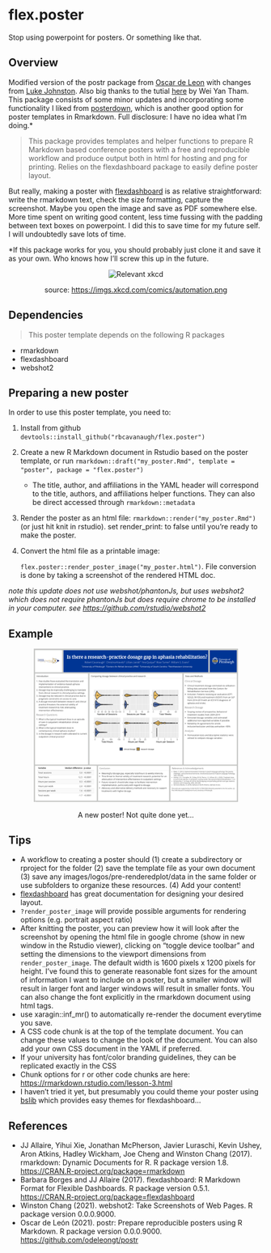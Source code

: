 
# flex.poster

Stop using powerpoint for posters. Or something like that.

## Overview

Modified version of the postr package from [Oscar de
Leon](https://github.com/odeleongt) with changes from [Luke
Johnston](https://github.com/lwjohnst86). Also big thanks to the tutial
[here](https://wytham.rbind.io/post/making-a-poster-in-r/) by Wei Yan
Tham. This package consists of some minor updates and incorporating some
functionality I liked from
[posterdown](https://github.com/brentthorne/posterdown), which is
another good option for poster templates in Rmarkdown. Full disclosure:
I have no idea what I’m doing.\*

> This package provides templates and helper functions to prepare R
> Markdown based conference posters with a free and reproducible
> workflow and produce output both in html for hosting and png for
> printing. Relies on the flexdashboard package to easily define poster
> layout.

But really, making a poster with
[flexdashboard](https://rmarkdown.rstudio.com/flexdashboard/) is as
relative straightforward: write the rmarkdown text, check the size
formatting, capture the screenshot. Maybe you open the image and save as
PDF somewhere else. More time spent on writing good content, less time
fussing with the padding between text boxes on powerpoint. I did this to
save time for my future self. I will undoubtedly save lots of time.

\*If this package works for you, you should probably just clone it and
save it as your own. Who knows how I’ll screw this up in the future.

<center>

![Relevant xkcd](https://imgs.xkcd.com/comics/automation.png)

source: <https://imgs.xkcd.com/comics/automation.png>

</center>

## Dependencies

> This poster template depends on the following R packages

-   rmarkdown
-   flexdashboard
-   webshot2

## Preparing a new poster

In order to use this poster template, you need to:

1.  Install from github
    `devtools::install_github("rbcavanaugh/flex.poster")`

2.  Create a new R Markdown document in Rstudio based on the poster
    template, or run
    `rmarkdown::draft("my_poster.Rmd", template = "poster", package = "flex.poster")`

    -   The title, author, and affiliations in the YAML header will
        correspond to the title, authors, and affiliations helper
        functions. They can also be direct accessed through
        `rmarkdown::metadata`

3.  Render the poster as an html file:
    `rmarkdown::render("my_poster.Rmd")` (or just hit knit in rstudio).
    set render\_print: to false until you’re ready to make the poster.

4.  Convert the html file as a printable image:

    `flex.poster::render_poster_image("my_poster.html")`. File
    conversion is done by taking a screenshot of the rendered HTML doc.

*note this update does not use webshot/phantonJs, but uses webshot2
which does not require phantonJs but does require chrome to be installed
in your computer. see <https://github.com/rstudio/webshot2>*

## Example

<center>

<img src="images/aphasia-access-01.png" style="width:80%;" />

A new poster! Not quite done yet…

</center>

## Tips

-   A workflow to creating a poster should (1) create a subdirectory or
    rproject for the folder (2) save the template file as your own
    document (3) save any images/logos/pre-renderedplot/data in the same
    folder or use subfolders to organize these resources. (4) Add your
    content!
-   [flexdashboard](https://rmarkdown.rstudio.com/flexdashboard/) has
    great documentation for designing your desired layout.
-   `?render_poster_image` will provide possible arguments for rendering
    options (e.g. portrait aspect ratio)
-   After knitting the poster, you can preview how it will look after
    the screenshot by opening the html file in google chrome (show in
    new window in the Rstudio viewer), clicking on “toggle device
    toolbar” and setting the dimensions to the viewport dimensions from
    `render_poster_image`. The default width is 1600 pixels x 1200
    pixels for height. I’ve found this to generate reasonable font sizes
    for the amount of information I want to include on a poster, but a
    smaller window will result in larger font and larger windows will
    result in smaller fonts. You can also change the font explicitly in
    the rmarkdown document using html tags.
-   use xaragin::inf\_mr() to automatically re-render the document
    everytime you save.
-   A CSS code chunk is at the top of the template document. You can
    change these values to change the look of the document. You can also
    add your own CSS document in the YAML if preferred.
-   If your university has font/color branding guidelines, they can be
    replicated exactly in the CSS
-   Chunk options for r or other code chunks are here:
    <https://rmarkdown.rstudio.com/lesson-3.html>
-   I haven’t tried it yet, but presumably you could theme your poster
    using [bslib](https://rstudio.github.io/bslib/) which provides easy
    themes for flexdashboard…

## References

-   JJ Allaire, Yihui Xie, Jonathan McPherson, Javier Luraschi, Kevin
    Ushey, Aron Atkins, Hadley Wickham, Joe Cheng and Winston Chang
    (2017). rmarkdown: Dynamic Documents for R. R package version 1.8.
    <https://CRAN.R-project.org/package=rmarkdown>
-   Barbara Borges and JJ Allaire (2017). flexdashboard: R Markdown
    Format for Flexible Dashboards. R package version 0.5.1.
    <https://CRAN.R-project.org/package=flexdashboard>
-   Winston Chang (2021). webshot2: Take Screenshots of Web Pages. R
    package version 0.0.0.9000.
-   Oscar de León (2021). postr: Prepare reproducible posters using R
    Markdown. R package version 0.0.0.9000.
    <https://github.com/odeleongt/postr>
